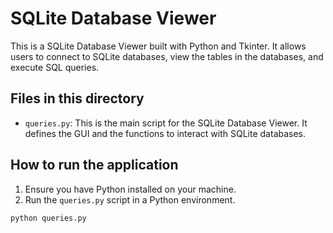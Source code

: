 # SQLite Database Viewer

This is a SQLite Database Viewer built with Python and Tkinter. It allows users to connect to SQLite databases, view the tables in the databases, and execute SQL queries.

## Files in this directory

- `queries.py`: This is the main script for the SQLite Database Viewer. It defines the GUI and the functions to interact with SQLite databases.

## How to run the application

1. Ensure you have Python installed on your machine.
2. Run the `queries.py` script in a Python environment.

```bash
python queries.py